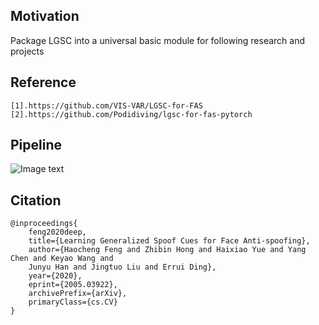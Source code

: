## Motivation
Package LGSC into a universal basic module for following research and projects

## Reference
```
[1].https://github.com/VIS-VAR/LGSC-for-FAS
[2].https://github.com/Podidiving/lgsc-for-fas-pytorch
```

## Pipeline
![Image text](https://github.com/Ontheway361/antispoof-single-image/blob/master/imgs/pipeline.png)

## Citation
```
@inproceedings{
    feng2020deep,
    title={Learning Generalized Spoof Cues for Face Anti-spoofing},
    author={Haocheng Feng and Zhibin Hong and Haixiao Yue and Yang Chen and Keyao Wang and
    Junyu Han and Jingtuo Liu and Errui Ding},
    year={2020},
    eprint={2005.03922},
    archivePrefix={arXiv},
    primaryClass={cs.CV}
}
```

